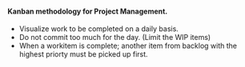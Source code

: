 #### Kanban methodology for Project Management.

- Visualize work to be completed on a daily basis.
- Do not commit too much for the day. (Limit the WIP items)
- When a workitem is complete; another item from backlog with the highest priorty must be picked up first.
